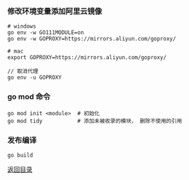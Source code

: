
### 修改环境变量添加阿里云镜像
    # windows
    go env -w GO111MODULE=on
    go env -w GOPROXY=https://mirrors.aliyun.com/goproxy/
    
    # mac
    export GOPROXY=https://mirrors.aliyun.com/goproxy/

    // 取消代理
    go env -u GOPROXY
### go mod 命令
    go mod init <module>  # 初始化
    go mod tidy           # 添加未被收录的模块， 删除不使用的引用
    
### 发布编译
    go build




[返回目录](../README.md)
